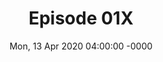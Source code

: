 ---
title: Episode 01X
date: Mon, 13 Apr 2020 04:00:00 -0000
eptype: full
episode_number: 2

# provide these
alm_description: 

# find these
show_source: The Weeds
original_title: "Back to School: Masters mishaps"
original_subtitle: Matt is joined by Vox's Libby Nelson and Jerusalem Demsas for a conversation about the rising cost of master’s programs, their usefulness in today’s economy, and their role as federally subsidized job training
original_description: "
					Reshared: Thought the comparison between MA programs (lots of debt, no income) and unpaid or poorly paid internships
					(no debt, maybe no income) was really on the nose.  There are a lot of really predatory MA programs out there (esp in the humanities!) and it seems like the halo effect of university brands allows for behavior that would get shut down in any other context.
				Matt is joined by Vox's Libby Nelson and Jerusalem Demsas for a conversation about the rising cost of master’s programs, their usefulness in today’s economy, and their role as federally subsidized job training. Matt, Libby, and Jerusalem reflect on their varied educational paths and discuss the effectiveness of student loan forgiveness for higher ed. This week’s white paper illuminates the downstream consequences of raising pollution standards for battery recycling in the United States. Resources: “‘Financially Hobbled for Life’: The Elite Master’s Degrees That Don’t Pay Off” by Melissa Korn and Andrea Fuller (The Wall Street Journal; July 8, 2021) The Masters Trap, Part Two, Part Three by Anne Helen Peterson (Culture Studies; July 2021) “Graduate programs have become a cash cow for struggling colleges. What does that mean for students?” by Jon Marcus (PBS Newshour; September 18, 2017) “Master’s degree programs surge at nation’s colleges and universities” by Nick Anderson (The Washington Post; May 25, 2013) White Paper: “North-South Displacement Effects of Environmental Regulation: The Case of Battery Recycling” (NBER; August 2021)"
podcast_url: "https://www.podtrac.com/pts/redirect.mp3/pdst.fm/e/chtbl.com/track/524GE/traffic.megaphone.fm/VMP1497332177.mp3?updated=1629241611"
audio_type: "audio/mpeg"
duration: 3882
---